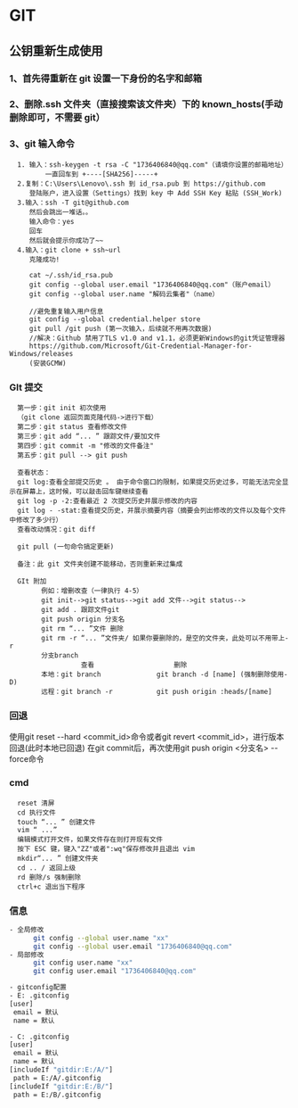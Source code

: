 <!--
 * @Descripttion: Sustainable
 * @version: 1.0.0
 * @Author: Kenny
 * @Date: 2022-09-14 15:29:06
 * @LastEditors: ~
 * @LastEditTime: 2024-04-10 11:34:13
-->

# GIT

## 公钥重新生成使用

### 1、首先得重新在 git 设置一下身份的名字和邮箱

### 2、删除.ssh 文件夹（直接搜索该文件夹）下的 known_hosts(手动删除即可，不需要 git）

### 3、git 输入命令

      1. 输入：ssh-keygen -t rsa -C "1736406840@qq.com"（请填你设置的邮箱地址）
             一直回车到 +----[SHA256]-----+
      2.复制：C:\Users\Lenovo\.ssh 到 id_rsa.pub 到 https://github.com
         登陆账户，进入设置（Settings）找到 key 中 Add SSH Key 粘贴 (SSH_Work)
      3.输入：ssh -T git@github.com
         然后会跳出一堆话。。
         输入命令：yes
         回车
         然后就会提示你成功了~~
      4.输入：git clone + ssh~url
         克隆成功!

         cat ~/.ssh/id_rsa.pub
         git config --global user.email "1736406840@qq.com"（账户email）
         git config --global user.name "解码云集者"（name）

         //避免重复输入用户信息
         git config --global credential.helper store
         git pull /git push (第一次输入，后续就不用再次数据)
         //解决：Github 禁用了TLS v1.0 and v1.1，必须更新Windows的git凭证管理器
         https://github.com/Microsoft/Git-Credential-Manager-for-Windows/releases
         (安装GCMW)

### GIt 提交

      第一步：git init 初次使用
      （git clone 返回页面克隆代码->进行下载）
      第二步：git status 查看修改文件
      第三步：git add “... ” 跟踪文件/要加文件
      第四步：git commit -m "修改的文件备注"
      第五步：git pull --> git push

      查看状态：
      git log:查看全部提交历史 。 由于命令窗口的限制，如果提交历史过多，可能无法完全显示在屏幕上，这时候，可以敲击回车键继续查看
      git log -p -2:查看最近 2 次提交历史并展示修改的内容
      git log - -stat:查看提交历史，并展示摘要内容（摘要会列出修改的文件以及每个文件中修改了多少行）
      查看改动情况：git diff

      git pull (一句命令搞定更新)

      备注：此 git 文件夹创建不能移动，否则重新来过集成

      GIt 附加
            例如：增删改查（一律执行 4-5）
            git init-->git status-->git add 文件-->git status-->
            git add . 跟踪文件git
            git push origin 分支名
            git rm “... ”文件 删除
            git rm -r “... ”文件夹/ 如果你要删除的，是空的文件夹，此处可以不用带上-r
            分支branch
                      查看                    删除
            本地：git branch              git branch -d [name] (强制删除使用-D)
            远程：git branch -r           git push origin :heads/[name]

### 回退

  使用git reset --hard <commit_id>命令或者git revert <commit_id>，进行版本回退(此时本地已回退)
  在git commit后，再次使用git push origin <分支名> --force命令

### cmd

      reset 清屏
      cd 执行文件
      touch “... ” 创建文件
      vim “ ...”
      编辑模式打开文件，如果文件存在则打开现有文件
      按下 ESC 键，键入"ZZ"或者":wq"保存修改并且退出 vim
      mkdir“... ” 创建文件夹
      cd .. / 返回上级
      rd 删除/s 强制删除
      ctrl+c 退出当下程序

### 信息

```bash 解码云集者、 GitHuberLearn <1736406840@qq.com>
- 全局修改
      git config --global user.name "xx"
      git config --global user.email "1736406840@qq.com"
- 局部修改
      git config user.name "xx"
      git config user.email "1736406840@qq.com"

- gitconfig配置
- E: .gitconfig
[user]
 email = 默认
 name = 默认

- C: .gitconfig
[user]
 email = 默认
 name = 默认
[includeIf "gitdir:E:/A/"]
 path = E:/A/.gitconfig
[includeIf "gitdir:E:/B/"]
 path = E:/B/.gitconfig
```
